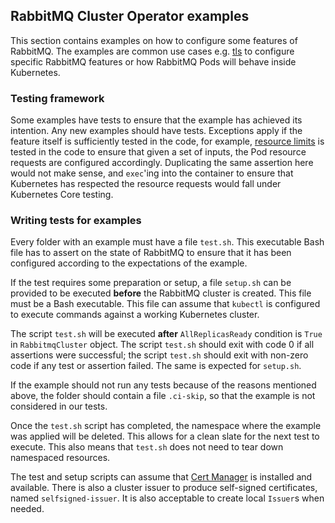 ## RabbitMQ Cluster Operator examples

This section contains examples on how to configure some features of RabbitMQ.
The examples are common use cases e.g. [tls](./tls) to configure specific RabbitMQ features
or how RabbitMQ Pods will behave inside Kubernetes.

### Testing framework

Some examples have tests to ensure that the example has achieved its intention. Any new examples
should have tests. Exceptions apply if the feature itself is sufficiently tested in the code, for
example, [resource limits](./resource-limits) is tested in the code to ensure that given a set of
inputs, the Pod resource requests are configured accordingly. Duplicating the same assertion here
would not make sense, and `exec`'ing into the container to ensure that Kubernetes has respected
the resource requests would fall under Kubernetes Core testing.

### Writing tests for examples

Every folder with an example must have a file `test.sh`. This executable Bash file has to assert on
the state of RabbitMQ to ensure that it has been configured according to the expectations of the example.

If the test requires some preparation or setup, a file `setup.sh` can be provided to be executed
**before** the RabbitMQ cluster is created. This file must be a Bash executable. This file can assume
that `kubectl` is configured to execute commands against a working Kubernetes cluster.

The script `test.sh` will be executed **after** `AllReplicasReady` condition is `True` in `RabbitmqCluster`
object. The script `test.sh` should exit with code 0 if all assertions were successful; the script `test.sh` should
exit with non-zero code if any test or assertion failed. The same is expected for `setup.sh`.

If the example should not run any tests because of the reasons mentioned above, the folder should contain
a file `.ci-skip`, so that the example is not considered in our tests.

Once the `test.sh` script has completed, the namespace where the example was applied will be deleted. This allows
for a clean slate for the next test to execute. This also means that `test.sh` does not need to
tear down namespaced resources.

The test and setup scripts can assume that [Cert Manager](https://cert-manager.io/) is installed and available.
There is also a cluster issuer to produce self-signed certificates, named `selfsigned-issuer`. It is also
acceptable to create local `Issuer`s when needed.

